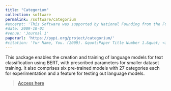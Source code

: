 ```yaml
---
title: "Categorium"
collection: software
permalink: /software/categorium
#excerpt: 'This Software was supported by National Founding from the FCT - Fundação para a Ciência e a Tecnologia.'
#date: 2009-10-01
#venue: 'Journal 1'
paperurl: 'https://pypi.org/project/categorium/'
#citation: 'Yur Name, You. (2009). &quot;Paper Title Number 1.&quot; <i>Journal 1</i>. 1(1).'
---
```

This package enables the creation and training of language models for text classification using BERT, with prescribed parameters for smaller dataset training. It also comprises six pre-trained models with 27 categories each for experimentation and a feature for testing out language models.

> [Access here](https://pypi.org/project/categorium/)



